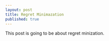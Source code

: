 ```yaml
---
layout: post
title: Regret Minimazation
published: true
---
```


This post is going to be about regret minization. 
